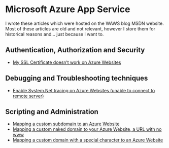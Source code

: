 # Microsoft Azure App Service 

I wrote these articles which were hosted on the WAWS blog MSDN website.  Most of these articles are old and not relevant, however I store them for historical reasons and... just because I want to.

## Authentication, Authorization and Security
+ [My SSL Certificate doesn’t work on Azure Websites][AAS1]

## Debugging and Troubleshooting techniques
+ [Enable System.Net tracing on Azure Websites (unable to connect to remote server)][DTT1]

## Scripting and Administration
+ [Mapping a custom subdomain to an Azure Website][SAA1]
+ [Mapping a custom naked domain to your Azure Website, a URL with no www][SAA2]
+ [Mapping a custom domain with a special character to an Azure Website][SAA3]


[AAS1]: 2014/2014-12-my-ssl-certificate-doesnt-work-on-azure-websites.md

[DTT1]: 2014/2014-11-enable-system-net-tracing-on-azure-websites-unable-to-connect-to-remote-server.md

[SAA1]: 2014/2014-10-mapping-a-custom-subdomain-to-an-azure-website.md
[SAA2]: 2014/2014-10-mapping-a-custom-naked-domain-to-your-azure-website-a-url-with-no-www.md
[SAA3]: 2014/2014-10-mapping-a-custom-domain-with-a-special-character-to-an-azure-website.md
